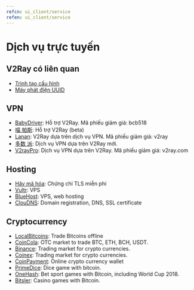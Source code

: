 ```yaml
---
refcn: ui_client/service
refen: ui_client/service
---
```

# Dịch vụ trực tuyến

## V2Ray có liên quan

* [Trình tạo cấu hình](https://htfy96.github.io/v2ray-config-gen/)
* [Máy phát điện UUID](https://www.uuidgenerator.net/)

## VPN

* [BabyDriver](http://babydriver.me/): Hỗ trợ V2Ray. Mã phiếu giảm giá: bcb518
* [喵 帕斯](https://xn--i2ru8q2qg.com/): Hỗ trợ V2Ray (beta)
* [Lanan](https://xn--sjt174g.com/): V2Ray dựa trên dịch vụ VPN. Mã phiếu giảm giá: v2ray
* [多数 派](https://dspi.io/aff.php?aff=7): Dịch vụ VPN dựa trên V2Ray mới.
* [V2rayPro](https://myv2.us): Dịch vụ VPN dựa trên V2Ray. Mã phiếu giảm giá: v2ray.com

## Hosting

* [Hãy mã hóa](https://letsencrypt.org/): Chứng chỉ TLS miễn phí
* [Vultr](https://www.vultr.com/?ref=7269307): VPS
* [BlueHost](https://www.bluehost.com/track/v2ray/): VPS, web hosting
* [ClouDNS](https://www.cloudns.net/aff/id/244749/): Domain registration, DNS, SSL certificate

## Cryptocurrency

* [LocalBitcoins](https://localbitcoins.com/?ch=khtm): Trade Bitcoins offline
* [CoinCola](https://www.coincola.com/mobile/signup?ref=QAcvfy2g): OTC market to trade BTC, ETH, BCH, USDT.
* [Binance](https://www.binance.com/?ref=35382451): Trading market for crypto currencies.
* [Coinex](https://www.coinex.com/account/signup?refer_code=r3fmp): Trading market for crypto currencies.
* [CoinPayment](https://www.coinpayments.net/index.php?ref=abc5f542afed6b37b4b3d7fb83242d18): Online crypto currency wallet
* [PrimeDice](https://primedice.com/?c=default): Dice game with bitcoin.
* [OneHash](https://www.onehash.com/?ap=56d52158f7e04b169ec54d): Bet sport games with Bitcoin, including World Cup 2018.
* [Bitsler](https://www.bitsler.com/?ref=VictoriaR): Casino games with Bitcoin.